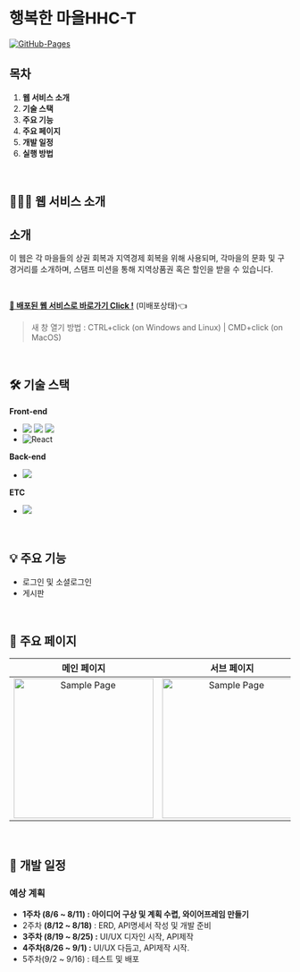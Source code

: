 <h1>행복한 마을HHC-T</h1>
  <a href="#">
  <img src="https://img.shields.io/badge/GitHub%20Pages-Active-AEF359?&logo=github&logoColor=white" alt="GitHub-Pages" />
  </a>
  <br />
</div>

## 목차

1. **웹 서비스 소개**
2. **기술 스택**
3. **주요 기능**
4. **주요 페이지**
5. **개발 일정**
6. **실행 방법**

<br />

## 💁🏻‍♂ 웹 서비스 소개

## 소개

이 웹은 각 마을들의 상권 회복과 지역경제 회복을 위해 사용되며, 각마을의 문화 및 구경거리를 소개하며, 스탬프 미션을 통해 지역상품권 혹은 할인을 받을 수 있습니다.

<br />

[**🔗 배포된 웹 서비스로 바로가기 Click !**](#) (미배포상태)👈

> 새 창 열기 방법 : CTRL+click (on Windows and Linux) | CMD+click (on MacOS)

<br />

## 🛠 기술 스택

**Front-end**

- <img src="https://img.shields.io/badge/html5-E34F26?style=for-the-badge&logo=html5&logoColor=white"> <img src="https://img.shields.io/badge/css-1572B6?style=for-the-badge&logo=css3&logoColor=white"> <img src="https://img.shields.io/badge/jquery-0769AD?style=for-the-badge&logo=jquery&logoColor=white">
- ![React](https://img.shields.io/badge/-React-61DAFB?&logo=react&logoColor=white)

**Back-end**

-  <img src="https://img.shields.io/badge/react-61DAFB?style=for-the-badge&logo=react&logoColor=black">

**ETC**

- <img src="https://img.shields.io/badge/django-092E20?style=for-the-badge&logo=django&logoColor=white">

<br />

## 💡 주요 기능

- 로그인 및 소셜로그인
- 게시판

<br />

## 📄 주요 페이지

|                               메인 페이지                               |                               서브 페이지                               |
| :---------------------------------------------------------------------: | :---------------------------------------------------------------------: |
| <img src="./images/sample_page.png" alt="Sample Page" height="250px" /> | <img src="./images/sample_page.png" alt="Sample Page" height="250px" /> |

<br />

## 📅 개발 일정

### 예상 계획

- **1주차 (8/6 ~ 8/11) : 아이디어 구상 및 계획 수렵, 와이어프레임 만들기**
- 2주차 **(8/12 ~ 8/18)** : ERD, API명세서 작성 및 개발 준비
- **3주차 (8/19 ~ 8/25) :** UI/UX 디자인 시작, API제작
- **4주차(8/26 ~ 9/1) :** UI/UX 다듬고, API제작 시작.
- 5주차(9/2 ~ 9/16) : 테스트 및 배포
<br />
